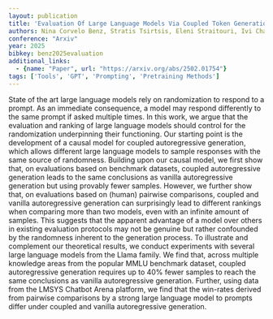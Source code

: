 ```yaml
---
layout: publication
title: 'Evaluation Of Large Language Models Via Coupled Token Generation'
authors: Nina Corvelo Benz, Stratis Tsirtsis, Eleni Straitouri, Ivi Chatzi, Ander Artola Velasco, Suhas Thejaswi, Manuel Gomez-rodriguez
conference: "Arxiv"
year: 2025
bibkey: benz2025evaluation
additional_links:
  - {name: "Paper", url: "https://arxiv.org/abs/2502.01754"}
tags: ['Tools', 'GPT', 'Prompting', 'Pretraining Methods']
---
```

State of the art large language models rely on randomization to respond to a
prompt. As an immediate consequence, a model may respond differently to the
same prompt if asked multiple times. In this work, we argue that the evaluation
and ranking of large language models should control for the randomization
underpinning their functioning. Our starting point is the development of a
causal model for coupled autoregressive generation, which allows different
large language models to sample responses with the same source of randomness.
Building upon our causal model, we first show that, on evaluations based on
benchmark datasets, coupled autoregressive generation leads to the same
conclusions as vanilla autoregressive generation but using provably fewer
samples. However, we further show that, on evaluations based on (human)
pairwise comparisons, coupled and vanilla autoregressive generation can
surprisingly lead to different rankings when comparing more than two models,
even with an infinite amount of samples. This suggests that the apparent
advantage of a model over others in existing evaluation protocols may not be
genuine but rather confounded by the randomness inherent to the generation
process. To illustrate and complement our theoretical results, we conduct
experiments with several large language models from the Llama family. We find
that, across multiple knowledge areas from the popular MMLU benchmark dataset,
coupled autoregressive generation requires up to 40% fewer samples to reach the
same conclusions as vanilla autoregressive generation. Further, using data from
the LMSYS Chatbot Arena platform, we find that the win-rates derived from
pairwise comparisons by a strong large language model to prompts differ under
coupled and vanilla autoregressive generation.
